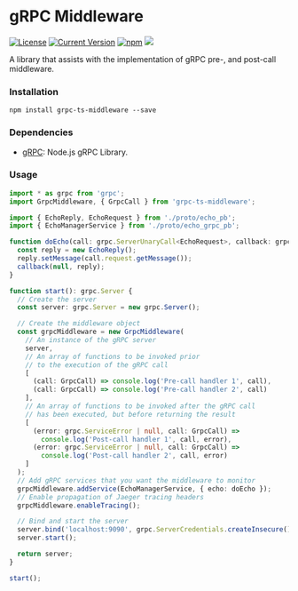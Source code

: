 # gRPC Middleware

[![License][license-image]][license-url]
[![Current Version](https://img.shields.io/npm/v/grpc-ts-middleware.svg)](https://www.npmjs.com/package/grpc-ts-middleware)
[![npm](https://img.shields.io/npm/dw/grpc-ts-middleware.svg)](https://www.npmjs.com/package/grpc-ts-middleware)
![](https://img.shields.io/bundlephobia/min/grpc-ts-middleware.svg?style=flat)

[license-url]: https://opensource.org/licenses/MIT
[license-image]: https://img.shields.io/npm/l/make-coverage-badge.svg

A library that assists with the implementation of gRPC pre-, and post-call middleware.

### Installation

```
npm install grpc-ts-middleware --save
```

### Dependencies

- [gRPC](https://www.npmjs.com/package/grpc): Node.js gRPC Library.

### Usage

```typescript
import * as grpc from 'grpc';
import GrpcMiddleware, { GrpcCall } from 'grpc-ts-middleware';

import { EchoReply, EchoRequest } from './proto/echo_pb';
import { EchoManagerService } from './proto/echo_grpc_pb';

function doEcho(call: grpc.ServerUnaryCall<EchoRequest>, callback: grpc.sendUnaryData<EchoReply>) {
  const reply = new EchoReply();
  reply.setMessage(call.request.getMessage());
  callback(null, reply);
}

function start(): grpc.Server {
  // Create the server
  const server: grpc.Server = new grpc.Server();

  // Create the middleware object
  const grpcMiddleware = new GrpcMiddleware(
    // An instance of the gRPC server
    server,
    // An array of functions to be invoked prior
    // to the execution of the gRPC call
    [
      (call: GrpcCall) => console.log('Pre-call handler 1', call),
      (call: GrpcCall) => console.log('Pre-call handler 2', call)
    ],
    // An array of functions to be invoked after the gRPC call
    // has been executed, but before returning the result
    [
      (error: grpc.ServiceError | null, call: GrpcCall) =>
        console.log('Post-call handler 1', call, error),
      (error: grpc.ServiceError | null, call: GrpcCall) =>
        console.log('Post-call handler 2', call, error)
    ]
  );
  // Add gRPC services that you want the middleware to monitor
  grpcMiddleware.addService(EchoManagerService, { echo: doEcho });
  // Enable propagation of Jaeger tracing headers
  grpcMiddleware.enableTracing();

  // Bind and start the server
  server.bind('localhost:9090', grpc.ServerCredentials.createInsecure());
  server.start();

  return server;
}

start();
```
